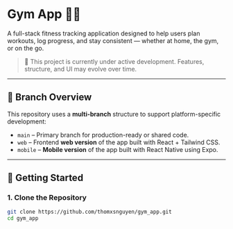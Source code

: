 # Gym App 🏋️‍♂️

A full-stack fitness tracking application designed to help users plan workouts, log progress, and stay consistent — whether at home, the gym, or on the go.

> 🚧 This project is currently under active development. Features, structure, and UI may evolve over time.

---

## 📂 Branch Overview

This repository uses a **multi-branch** structure to support platform-specific development:

- `main` – Primary branch for production-ready or shared code.
- `web` – Frontend **web version** of the app built with React + Tailwind CSS.
- `mobile` – **Mobile version** of the app built with React Native using Expo.

---

## 🚀 Getting Started

### 1. Clone the Repository

```bash
git clone https://github.com/thomxsnguyen/gym_app.git
cd gym_app
